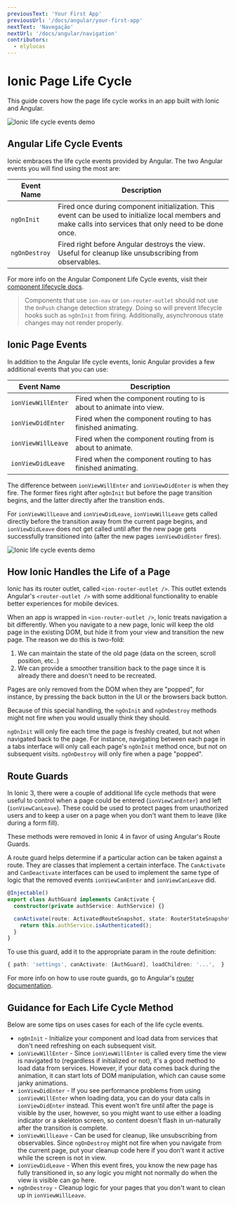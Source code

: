 ```yaml
---
previousText: 'Your First App'
previousUrl: '/docs/angular/your-first-app'
nextText: 'Navegação'
nextUrl: '/docs/angular/navigation'
contributors:
  - elylucas
---
```


# Ionic Page Life Cycle

This guide covers how the page life cycle works in an app built with Ionic and Angular.

![Ionic life cycle events demo](/docs/assets/img/guides/lifecycle/ioniclifecycle.png)

## Angular Life Cycle Events

Ionic embraces the life cycle events provided by Angular. The two Angular events you will find using the most are:

| Event Name    | Description                                                                                                                                                 |
| ------------- | ----------------------------------------------------------------------------------------------------------------------------------------------------------- |
| `ngOnInit`    | Fired once during component initialization. This event can be used to initialize local members and make calls into services that only need to be done once. |
| `ngOnDestroy` | Fired right before Angular destroys the view. Useful for cleanup like unsubscribing from observables.                                                       |


For more info on the Angular Component Life Cycle events, visit their [component lifecycle docs](https://angular.io/guide/lifecycle-hooks).

> Components that use `ion-nav` or `ion-router-outlet` should not use the `OnPush` change detection strategy. Doing so will prevent lifecycle hooks such as `ngOnInit` from firing. Additionally, asynchronous state changes may not render properly.

## Ionic Page Events

In addition to the Angular life cycle events, Ionic Angular provides a few additional events that you can use:

| Event Name         | Description                                                        |
| ------------------ | ------------------------------------------------------------------ |
| `ionViewWillEnter` | Fired when the component routing to is about to animate into view. |
| `ionViewDidEnter`  | Fired when the component routing to has finished animating.        |
| `ionViewWillLeave` | Fired when the component routing from is about to animate.         |
| `ionViewDidLeave`  | Fired when the component routing to has finished animating.        |


The difference between `ionViewWillEnter` and `ionViewDidEnter` is when they fire. The former fires right after `ngOnInit` but before the page transition begins, and the latter directly after the transition ends.

For `ionViewWillLeave` and `ionViewDidLeave`, `ionViewWillLeave` gets called directly before the transition away from the current page begins, and `ionViewDidLeave` does not get called until after the new page gets successfully transitioned into (after the new pages `ionViewDidEnter` fires).

![Ionic life cycle events demo](/docs/assets/img/guides/lifecycle/ioniclifecycle.gif)

## How Ionic Handles the Life of a Page

Ionic has its router outlet, called `<ion-router-outlet />`. This outlet extends Angular's `<router-outlet />` with some additional functionality to enable better experiences for mobile devices.

When an app is wrapped in `<ion-router-outlet />`, Ionic treats navigation a bit differently. When you navigate to a new page, Ionic will keep the old page in the existing DOM, but hide it from your view and transition the new page. The reason we do this is two-fold:

1) We can maintain the state of the old page (data on the screen, scroll position, etc..)  
2) We can provide a smoother transition back to the page since it is already there and doesn't need to be recreated.

Pages are only removed from the DOM when they are "popped", for instance, by pressing the back button in the UI or the browsers back button.

Because of this special handling, the `ngOnInit` and `ngOnDestroy` methods might not fire when you would usually think they should.

`ngOnInit` will only fire each time the page is freshly created, but not when navigated back to the page. For instance, navigating between each page in a tabs interface will only call each page's `ngOnInit` method once, but not on subsequent visits. `ngOnDestroy` will only fire when a page "popped".

## Route Guards

In Ionic 3, there were a couple of additional life cycle methods that were useful to control when a page could be entered (`ionViewCanEnter`) and left (`ionViewCanLeave`). These could be used to protect pages from unauthorized users and to keep a user on a page when you don't want them to leave (like during a form fill).

These methods were removed in Ionic 4 in favor of using Angular's Route Guards.

A route guard helps determine if a particular action can be taken against a route. They are classes that implement a certain interface. The `CanActivate` and `CanDeactivate` interfaces can be used to implement the same type of logic that the removed events `ionViewCanEnter` and `ionViewCanLeave` did.

```typescript
@Injectable()
export class AuthGuard implements CanActivate {
  constructor(private authService: AuthService) {}

  canActivate(route: ActivatedRouteSnapshot, state: RouterStateSnapshot) {
    return this.authService.isAuthenticated();
  }
}
```

To use this guard, add it to the appropriate param in the route definition:

```typescript
{ path: 'settings', canActivate: [AuthGuard], loadChildren: '...',  }
```

For more info on how to use route guards, go to Angular's [router documentation](https://angular.io/guide/router).

## Guidance for Each Life Cycle Method

Below are some tips on uses cases for each of the life cycle events.

- `ngOnInit` - Initialize your component and load data from services that don't need refreshing on each subsequent visit.
- `ionViewWillEnter` - Since `ionViewWillEnter` is called every time the view is navigated to (regardless if initialized or not), it's a good method to load data from services. However, if your data comes back during the animation, it can start lots of DOM manipulation, which can cause some janky animations.
- `ionViewDidEnter` - If you see performance problems from using `ionViewWillEnter` when loading data, you can do your data calls in `ionViewDidEnter` instead. This event won't fire until after the page is visible by the user, however, so you might want to use either a loading indicator or a skeleton screen, so content doesn't flash in un-naturally after the transition is complete.
- `ionViewWillLeave` - Can be used for cleanup, like unsubscribing from observables. Since `ngOnDestroy` might not fire when you navigate from the current page, put your cleanup code here if you don't want it active while the screen is not in view.
- `ionViewDidLeave` - When this event fires, you know the new page has fully transitioned in, so any logic you might not normally do when the view is visible can go here.
- `ngOnDestroy` - Cleanup logic for your pages that you don't want to clean up in `ionViewWillLeave`.